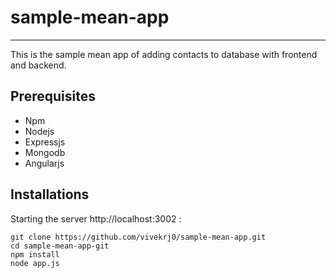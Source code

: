 # sample-mean-app
-----------------
This is the sample mean app of adding contacts to database with frontend and backend.

## Prerequisites
* Npm
* Nodejs
* Expressjs
* Mongodb
* Angularjs

## Installations
Starting the server http://localhost:3002 :

    git clone https://github.com/vivekrj0/sample-mean-app.git
    cd sample-mean-app-git
    npm install
    node app.js
    
